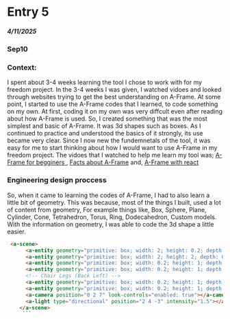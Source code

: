  # Entry 5
##### 4/11/2025
### Sep10

### Context:
<p>I spent about 3-4 weeks learning the tool I chose to work with for my freedom project. In the 3-4 weeks I was given, I watched vidoes and looked through websites trying to get the best understanding on A-Frame. At some point, I started to use the A-Frame codes that I learned, to code something on my own. At first, coding it on my own was very diffcult even after reading about how A-Frame is used. So, I created something that was the most simplest and basic of A-Frame. It was 3d shapes such as boxes. As I continued to practice and understood the basics of it strongly, its use became very clear. Since I now new the fundemnetals of the tool, it was easy for me to start thinking about how I would want to use A-Frame in my freedom project. The vidoes that I watched to help me learn my tool was; <a href="https://www.youtube.com/watch?v=K_1RdCVuu98&t=17s"> A-Frame for begginers </a>, <a href= "https://www.youtube.com/watch?v=FoaFIScwkA0"> Facts about A-Frame</a> and, <a href= "https://www.youtube.com/watch?v=eTFPMxqod2I"> A-Frame with react </a> </p>

### Engineering design proccess
<p>So, when it came to learning the codes of A-Frame, I had to also learn a little bit of geometry. This was because, most of the things I built, used a lot of content from geometry, For example things like, Box, Sphere, Plane, Cylinder, Cone, Tetrahedron, Torus, Ring, Dodecahedron, Custom models. With the information on geometry, I was able to code the 3d shape a little easier.</p>


``` html
 <a-scene> 
      <a-entity geometry="primitive: box; width: 2; height: 0.2; depth: 2" material="color: brown" position="0 1 -5"></a-entity>
      <a-entity geometry="primitive: box; width: 2; height: 2; depth: 0.2" material="color: brown" position="0 2.1 -5"></a-entity>
      <a-entity geometry="primitive: box; width: 0.2; height: 1; depth: 0.2" material="color: brown" position="-0.9 0.5 -4.9"></a-entity>
      <a-entity geometry="primitive: box; width: 0.2; height: 1; depth: 0.2" material="color: brown" position="0.9 0.5 -4.9"></a-entity>
      <!-- Chair Legs (Back Left) -->
      <a-entity geometry="primitive: box; width: 0.2; height: 1; depth: 0.2" material="color: brown" position="-0.9 0.5 -5.1"></a-entity>
      <a-entity geometry="primitive: box; width: 0.2; height: 1; depth: 0.2" material="color: brown" position="0.9 0.5 -5.1"></a-entity<>
      <a-camera position="0 2 7" look-controls="enabled: true"></a-camera>
      <a-light type="directional" position="2 4 -3" intensity="1.5"></a-light>
    </a-scene>
     ```

    

    
